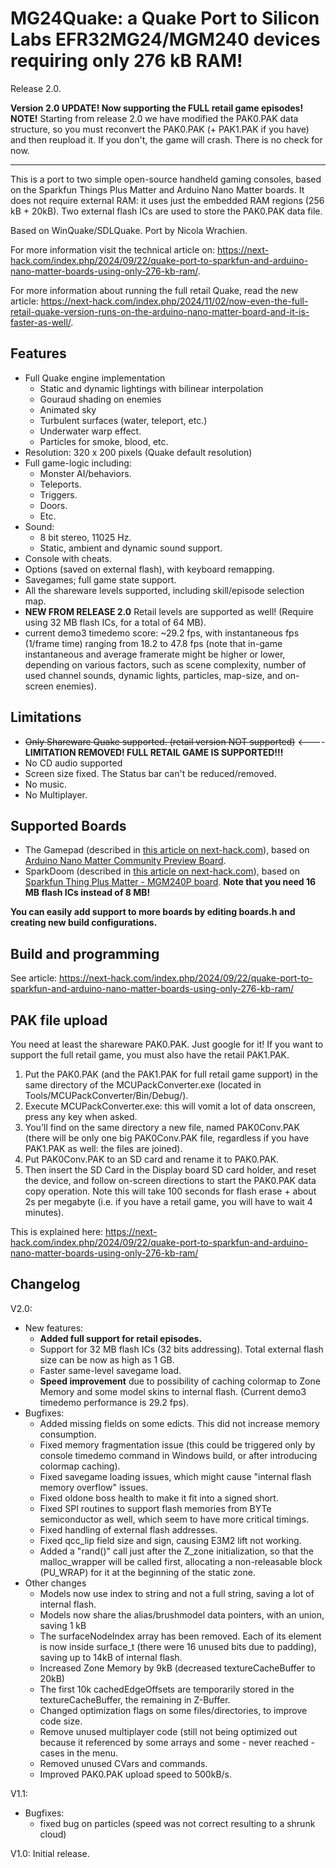 
# MG24Quake: a Quake Port to Silicon Labs EFR32MG24/MGM240 devices requiring only 276 kB RAM!

Release 2.0.

**Version 2.0 UPDATE! Now supporting the FULL retail game episodes!** 
**NOTE!** Starting from release 2.0 we have modified the PAK0.PAK data structure, so you must reconvert the PAK0.PAK (+ PAK1.PAK if you have) and then reupload it. If you don't, the game will crash. There is no check for now.

---

This is a port to two simple open-source handheld gaming consoles, based on the Sparkfun Things Plus Matter and Arduino Nano Matter boards. 
It does not require external RAM: it uses just the embedded RAM regions (256 kB +  20kB). Two external flash ICs are used to store the PAK0.PAK data file.

Based on WinQuake/SDLQuake. Port by Nicola Wrachien.

For more information visit the technical article on: https://next-hack.com/index.php/2024/09/22/quake-port-to-sparkfun-and-arduino-nano-matter-boards-using-only-276-kb-ram/.

For more information about running the full retail Quake, read the new article: https://next-hack.com/index.php/2024/11/02/now-even-the-full-retail-quake-version-runs-on-the-arduino-nano-matter-board-and-it-is-faster-as-well/.

## Features

 - Full Quake engine implementation
	 - Static and dynamic lightings with bilinear interpolation
	 - Gouraud shading on enemies
	 - Animated sky
	 - Turbulent surfaces (water, teleport, etc.)
	 - Underwater warp effect.
	 - Particles for smoke, blood, etc.
 - Resolution: 320 x 200 pixels (Quake default resolution)
 - Full game-logic including:
	 - Monster AI/behaviors.
	 - Teleports.
	 - Triggers.
	 - Doors.
	 - Etc.
 - Sound:
	 -  8 bit stereo, 11025 Hz.
	 - Static, ambient and dynamic sound support.
 - Console with cheats.
 - Options (saved on external flash), with keyboard remapping.
 - Savegames; full game state support.
 - All the shareware levels supported, including skill/episode selection map.
 - **NEW FROM RELEASE 2.0** Retail levels are supported as well! (Require using 32 MB flash ICs, for a total of 64 MB).
 - current demo3 timedemo score: ~29.2 fps, with instantaneous fps (1/frame time) ranging from 18.2 to 47.8 fps (note that in-game instantaneous and average framerate might be higher or lower, depending on various factors, such as scene complexity, number of used channel sounds, dynamic lights, particles, map-size, and on-screen enemies).


## Limitations
- ~~Only Shareware Quake supported. (retail version NOT supported)~~ <---- **LIMITATION REMOVED! FULL RETAIL GAME IS SUPPORTED!!!**
- No CD audio supported
- Screen size fixed. The Status bar can't be reduced/removed.
- No music. 
- No Multiplayer.


## Supported Boards
 - The Gamepad (described in [this article on next-hack.com](https://next-hack.com/index.php/2024/09/21/the-gamepad-an-open-source-diy-handheld-gaming-console)), based on [Arduino Nano Matter Community Preview Board](https://store.arduino.cc/en-hu/pages/nano-matter).
 - SparkDoom (described in [this article on next-hack.com](https://next-hack.com/index.php/2023/12/10/multiplayer-doom-on-the-sparkfun-thing-plus-matter-board/)), based on [Sparkfun Thing Plus Matter - MGM240P board](https://www.sparkfun.com/products/20270). **Note that you need 16 MB flash ICs instead of 8 MB!**
 
**You can easily add support to more boards by editing boards.h and creating new build configurations.**
 
 ## Build and programming
 
See article: https://next-hack.com/index.php/2024/09/22/quake-port-to-sparkfun-and-arduino-nano-matter-boards-using-only-276-kb-ram/

## PAK file upload


You need at least the shareware PAK0.PAK. Just google for it! 
If you want to support the full retail game, you must also have the retail PAK1.PAK.

1. Put the PAK0.PAK (and the PAK1.PAK for full retail game support) in the same directory of the MCUPackConverter.exe (located in Tools/MCUPackConverter/Bin/Debug/).
2. Execute MCUPackConverter.exe: this will vomit a lot of data onscreen, press any key when asked.
3. You'll find on the same directory a new file, named PAK0Conv.PAK (there will be only one big PAK0Conv.PAK file, regardless if you have PAK1.PAK as well: the files are joined). 
4. Put PAK0Conv.PAK to an SD card and rename it to PAK0.PAK.
5. Then insert the SD Card in the Display board SD card holder, and reset the device, and follow on-screen directions to start the PAK0.PAK data copy operation. Note this will take 100 seconds for flash erase + about 2s per megabyte (i.e. if you have a retail game, you will have to wait 4 minutes).

This is explained here: https://next-hack.com/index.php/2024/09/22/quake-port-to-sparkfun-and-arduino-nano-matter-boards-using-only-276-kb-ram/


## Changelog

V2.0:
- New features:
	- **Added full support for retail episodes.**
	- Support for 32 MB flash ICs (32 bits addressing). Total external flash size can be now as high as 1 GB.
	- Faster same-level savegame load.
	- **Speed improvement** due to possibility of caching colormap to Zone Memory and some model skins to internal flash. (Current demo3 timedemo performance is 29.2 fps).
- Bugfixes:
	- Added missing fields on some edicts. This did not increase memory consumption.
	- Fixed memory fragmentation issue (this could be triggered only by console timedemo command in Windows build, or after introducing colormap caching).
	- Fixed savegame loading issues, which might cause "internal flash memory overflow" issues.
	- Fixed oldone boss health to make it fit into a signed short.
	- Fixed SPI routines to support flash memories from BYTe semiconductor as well, which seem to have more critical timings.
	- Fixed handling of external flash addresses.
	- Fixed qcc_lip field size and sign, causing E3M2 lift not working.
	- Added a "rand()" call just after the Z_zone initialization, so that the malloc_wrapper will be called first, allocating a non-releasable block (PU_WRAP) for it at the beginning of the static zone. 
- Other changes
	- Models now use index to string and not a full string, saving a lot of internal flash.
	- Models now share the alias/brushmodel data pointers, with an union, saving 1 kB
	- The surfaceNodeIndex array has been removed. Each of its element is now inside surface_t (there were 16 unused bits due to padding), saving up to 14kB of internal flash. 
	- Increased Zone Memory by 9kB (decreased textureCacheBuffer to 20kB)
	- The first 10k cachedEdgeOffsets are temporarily stored in the textureCacheBuffer, the remaining in Z-Buffer.
	- Changed optimization flags on some files/directories, to improve code size.
	- Remove unused multiplayer code (still not being optimized out because it referenced by some arrays and some - never reached - cases in the menu.
	- Removed unused CVars and commands.
	- Improved PAK0.PAK upload speed to 500kB/s.
	  
V1.1: 
-	Bugfixes:
	-	fixed bug on particles (speed was not correct resulting to a shrunk cloud)

V1.0: Initial release.
